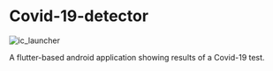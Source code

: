 # Covid-19-detector 
![ic_launcher](https://user-images.githubusercontent.com/97244341/218289743-ca72e31e-026a-4030-b2d4-8852472d58a1.png)

A flutter-based android application showing results of a Covid-19 test.
